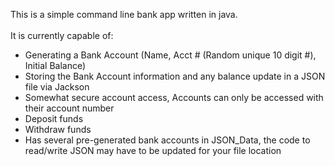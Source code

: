 This is a simple command line bank app written in java.  <br/>
<br/>
It is currently capable of: <br/>
- Generating a Bank Account (Name, Acct # (Random unique 10 digit #), Initial Balance)
- Storing the Bank Account information and any balance update in a JSON file via Jackson
- Somewhat secure account access, Accounts can only be accessed with their account number
- Deposit funds
- Withdraw funds
- Has several pre-generated bank accounts in JSON_Data, the code to read/write
  JSON may have to be updated for your file location

